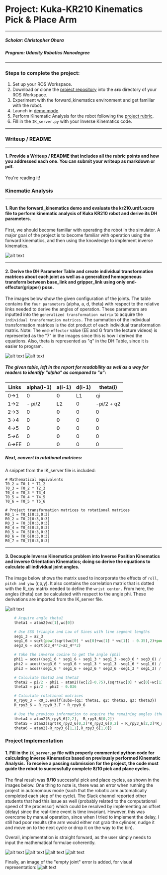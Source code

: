 # Project: Kuka-KR210 Kinematics Pick & Place Arm
___

##### Scholar: Christopher Ohara
##### Program: Udacity Robotics Nanodegree
___




### **Steps to complete the project:**  


1. Set up your ROS Workspace.
2. Download or clone the [project repository](https://github.com/udacity/RoboND-Kinematics-Project) into the ***src*** directory of your ROS Workspace.  
3. Experiment with the forward_kinematics environment and get familiar with the robot.
4. Launch in [demo mode](https://classroom.udacity.com/nanodegrees/nd209/parts/7b2fd2d7-e181-401e-977a-6158c77bf816/modules/8855de3f-2897-46c3-a805-628b5ecf045b/lessons/91d017b1-4493-4522-ad52-04a74a01094c/concepts/ae64bb91-e8c4-44c9-adbe-798e8f688193).
5. Perform Kinematic Analysis for the robot following the [project rubric](https://review.udacity.com/#!/rubrics/972/view).
6. Fill in the `IK_server.py` with your Inverse Kinematics code.


[//]: # (Image References)

[image1]: https://github.com/Ohara124c41/RoboND-Kinematics-Kuka-KR210/blob/master/images/Screenshot%20from%202017-09-24%2015-35-04.png?raw=true
[image2]: https://github.com/Ohara124c41/RoboND-Kinematics-Kuka-KR210/blob/master/images/001.jpg?raw=true
[image3]: https://github.com/Ohara124c41/RoboND-Kinematics-Kuka-KR210/blob/master/images/002.jpg?raw=true
[image4]: https://github.com/Ohara124c41/RoboND-Kinematics-Kuka-KR210/blob/master/images/003.jpg?raw=true
[image5]: https://github.com/Ohara124c41/RoboND-Kinematics-Kuka-KR210/blob/master/images/Screenshot%20from%202017-09-24%2015-27-42.png?raw=true
[image6]: https://github.com/Ohara124c41/RoboND-Kinematics-Kuka-KR210/blob/master/images/Screenshot%20from%202017-09-24%2015-31-08.png?raw=true
[image7]: https://github.com/Ohara124c41/RoboND-Kinematics-Kuka-KR210/blob/master/images/Screenshot%20from%202017-09-24%2015-32-11.png?raw=true
[image8]: https://github.com/Ohara124c41/RoboND-Kinematics-Kuka-KR210/blob/master/images/Screenshot%20from%202017-09-24%2015-32-57.png?raw=true
[image9]: https://github.com/Ohara124c41/RoboND-Kinematics-Kuka-KR210/blob/master/images/Screenshot%20from%202017-09-24%2015-36-24.png?raw=true



---
### Writeup / README
___

#### 1. Provide a Writeup / README that includes all the rubric points and how you addressed each one.  You can submit your writeup as markdown or pdf.  

You're reading it!

### Kinematic Analysis
___
#### 1. Run the forward_kinematics demo and evaluate the kr210.urdf.xacro file to perform kinematic analysis of Kuka KR210 robot and derive its DH parameters.

First, we should become familiar with operating the robot in the simulator. A major goal of the project is to become familiar with operation using the forward kinematics, and then using the knowledge to implement inverse kinematics.

![alt text][image1]

___
#### 2. Derive the DH Parameter Table and create individual transformation matrices about each joint as well as a generalized homogeneous transform between base_link and gripper_link using only end-effector(gripper) pose.

The images below show the given configuration of the joints. The table contains the `four parameters` (alpha, a, d, theta) with respect to the relative links needed to derive the angles of operation. These parameters are inputted into the `generalized transformation matrix` to acquire the `individual transformation matrices.` The summation of the individual transformation matrices is the dot product of each individual transformation matrix. Note: The `end-effector` value (EE and G from the lecture videos) is represented as the "7" in the images since this is how I derived the equations. Also, theta is represented as "q" in the DH Table, since it is easier to program.

![alt text][image2]
![alt text][image3]


##### The given table, left in the report for readability as well as a way for readers to identify "alpha" as compared to "a":
Links | alpha(i-1) | a(i-1) | d(i-1) | theta(i)
--- | --- | --- | --- | ---
0->1 | 0 | 0 | L1 | qi
1->2 | - pi/2 | L2 | 0 | -pi/2 + q2
2->3 | 0 | 0 | 0 | 0
3->4 |  0 | 0 | 0 | 0
4->5 | 0 | 0 | 0 | 0
5->6 | 0 | 0 | 0 | 0
6->EE | 0 | 0 | 0 | 0

##### Next, convert to rotational matrices:
A snippet from the IK_server file is included:

```
# Mathematical equivalents
T0_2 = T0_1 * T1_2
T0_3 = T0_2 * T2_3
T0_4 = T0_3 * T3_4
T0_5 = T0_4 * T4_5
T0_6 = T0_5 * T5_6

# Project transformation matrices to rotational matrices
R0_1 = T0_1[0:3,0:3]
R0_2 = T0_2[0:3,0:3]
R0_3 = T0_3[0:3,0:3]
R0_4 = T0_4[0:3,0:3]
R0_5 = T0_5[0:3,0:3]
R0_6 = T0_6[0:3,0:3]
R0_7 = T0_7[0:3,0:3]
```
___
#### 3. Decouple Inverse Kinematics problem into Inverse Position Kinematics and inverse Orientation Kinematics; doing so derive the equations to calculate all individual joint angles.

The image below shows the matrix used to incorporate the effects of `roll, pitch and yaw` (r,p,y). It also contains the correlation matrix that is dotted with the R_rpy matrix needed to define the `wrist center.` From here, the angles (theta) can be calculated with respect to the angle phi. These derivations are imported from the IK_server file.

![alt text][image4]

```python
    # Acquire angle theta1
    theta1 = atan2(wc[1],wc[0])

    # Use SSS triangle and Law of Sines with line segment lengths
    seg1_3 = a2_3
    seg1_6 = sqrt(pow((sqrt(wc[0] * wc[0]+wc[1] * wc[1]) - 0.35),2)+pow((wc[2] - 0.75), 2))
    seg3_6 = sqrt(d3_4**2+a3_4**2)

    # Take the inverse cosine to get the angle (phi)
    phi1 = acos((seg1_6 * seg1_6 + seg1_3 * seg1_3 -seg3_6 * seg3_6) / (2 * seg1_6 * seg1_3))
    phi2 = acos((seg3_6 * seg3_6 + seg1_3 * seg1_3 -seg1_6 * seg1_6) / (2 * seg3_6 * seg1_3))
    phi3 = acos((seg1_6 * seg1_6 + seg3_6 * seg3_6 -seg1_3 * seg1_3) / (2 * seg1_6 * seg3_6))

    # Calculate theta2 and theta3
    theta2 = pi/2 - phi1 - atan2((wc[2]-0.75),(sqrt(wc[0] * wc[0]+wc[1] * wc[1]) - 0.35))
    theta3 = pi/2 - phi2 - 0.036

    # Calculate rotational matrices
    R_rpy0_3 = R0_3.evalf(subs={q1: theta1, q2: theta2, q3: theta3})
    R_rpy3_6 = R_rpy0_3.T * R_rpy0_6

    # Use the previous information to acquire the remaining angles (theta)
    theta4 = atan2(R_rpy3_6[2,2], -R_rpy3_6[0,2])
    theta5 = atan2(sqrt(R_rpy3_6[0,2]*R_rpy3_6[0,2] + R_rpy3_6[2,2]*R_rpy3_6[2,2]),R_rpy3_6[1,2])
    theta6 = atan2(-R_rpy3_6[1,1],R_rpy3_6[1,0])
```


### Project Implementation

#### 1. Fill in the `IK_server.py` file with properly commented python code for calculating Inverse Kinematics based on previously performed Kinematic Analysis. To receive a passing submission for the project, the code must guide the robot to successfully complete 8/10 pick and place cycles.

The final result was **9/10** successful pick and place cycles, as shown in the images below. One thing to note is, there was an error when running the project in autonomous mode (such that the robotic arm automatically completed each step of the cycle). The Slack channel reported other students that had this issue as well (probably related to the computational speed of the processor) which could be resolved by implementing an offset (delay) since the real-time event is time invariant. However, this was overcome by manual operation, since when I tried to implement the delay, I still had poor results (the arm would either not grab the cylinder, nudge it and move on to the next cycle or drop it on the way to the bin).

Overall, implementation is straight forward, as the user simply needs to input the mathematical formulae coherently.   

![alt text][image5]
![alt text][image6]
![alt text][image7]
![alt text][image8]

Finally, an image of the "empty joint" error is added, for visual representation:
![alt text][image9]
